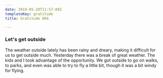 ```yaml
---
date: 2019-05-20T11:57:09Z
templateKey: gratitude
title: Gratitude 094

---
```

### Let's get outside

The weather outside lately has been rainy and dreary, making it difficult for us to get outside much.  Yesterday there was a break of great weather.  The kids and I took advantage of the opportunity.  We got outside to go on walks, to parks, and even was able to try to fly a little bit, though it was a bit windy for flying.
